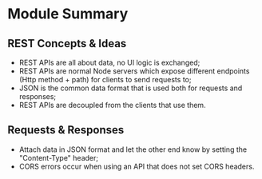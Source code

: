 # Module Summary

## REST Concepts & Ideas

- REST APIs are all about data, no UI logic is exchanged;
- REST APIs are normal Node servers which expose different endpoints (Http method + path) for clients to send requests to;
- JSON is the common data format that is used both for requests and responses;
- REST APIs are decoupled from the clients that use them.

## Requests & Responses

- Attach data in JSON format and let the other end know by setting the "Content-Type" header;
- CORS errors occur when using an API that does not set CORS headers.
